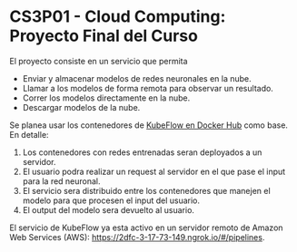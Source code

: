 # CS3P01 - Cloud Computing: Proyecto Final del Curso

El proyecto consiste en un servicio que permita

- Enviar y almacenar modelos de redes neuronales en la nube.
- Llamar a los modelos de forma remota para observar un resultado.
- Correr los modelos directamente en la nube.
- Descargar modelos de la nube.

Se planea usar los contenedores de [KubeFlow en Docker Hub](https://hub.docker.com/u/kubeflow) como base. En detalle:

1. Los contenedores con redes entrenadas seran deployados a un servidor.
2. El usuario podra realizar un request al servidor en el que pase el input para la red neuronal.
3. El servicio sera distribuido entre los contenedores que manejen el modelo para que procesen el input del usuario.
4. El output del modelo sera devuelto al usuario.

El servicio de KubeFlow ya esta activo en un servidor remoto de Amazon Web Services (AWS): https://2dfc-3-17-73-149.ngrok.io/#/pipelines.
